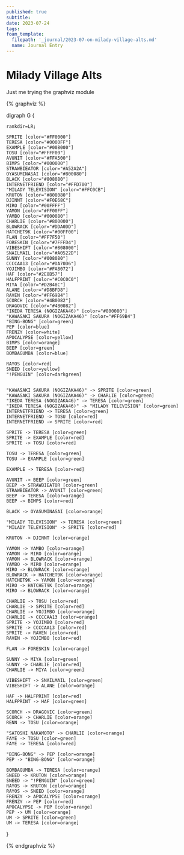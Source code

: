 ```yaml
---
published: true
subtitle:
date: 2023-07-24
tags:
foam_template:
  filepath: '_journal/2023-07-on-milady-village-alts.md'
  name: Journal Entry
---
```


# Milady Village Alts

Just me trying the graphviz module

{% graphviz %}

digraph G {

    rankdir=LR;

    SPRITE [color="#FF0000"]
    TERESA [color="#0000FF"]
    EXAMPLE [color="#008000"]
    TOSU [color="#FFFF00"]
    AVUNIT [color="#FFA500"]
    BIMPS [color="#000000"]
    STRAWBIEATOR [color="#A52A2A"]
    OYASUMINASAI [color="#800080"]
    BLACK [color="#808080"]
    INTERNETFRIEND [color="#FFD700"]
    "MILADY TELEVISION" [color="#FFC0CB"]
    KRUTON [color="#808080"]
    DJINNT [color="#F0E68C"]
    MIRO [color="#00FFFF"]
    YAMON [color="#FF00FF"]
    YAMBO [color="#000080"]
    CHARLIE [color="#800000"]
    BLOWRACK [color="#DDA0DD"]
    HATCHET9K [color="#00FF00"]
    FLAN [color="#FF7F50"]
    FORESKIN [color="#7FFFD4"]
    VIBESHIFT [color="#808000"]
    SNAILMAIL [color="#A0522D"]
    SUNNY [color="#008080"]
    CCCCAA13 [color="#DA70D6"]
    YOJIMBO [color="#FA8072"]
    HAF [color="#2E8B57"]
    HALFPRINT [color="#C0C0C0"]
    MIYA [color="#D2B48C"]
    ALANE [color="#D8BFD8"]
    RAVEN [color="#FF69B4"]
    SCORCH [color="#4B0082"]
    DRAGOVIC [color="#4B0082"]
    "IKEDA TERESA (NOGIZAKA46)" [color="#800080"]
    "KAWASAKI SAKURA (NOGIZAKA46)" [color="#FF69B4"]
    "BING-BONG" [color=green]
    PEP [color=blue]
    FRENZY [color=white]
    APOCALYPSE [color=yellow]
    BIMPS [color=orange]
    BEEP [color=green]
    BOMBAGUMBA [color=blue]
    
    RAYOS [color=red]
    SNEED [color=yellow]
    "!PENGUIN" [color=darkgreen]
    
    
    "KAWASAKI SAKURA (NOGIZAKA46)" -> SPRITE [color=green]
    "KAWASAKI SAKURA (NOGIZAKA46)" -> CHARLIE [color=green]
    "IKEDA TERESA (NOGIZAKA46)" -> TERESA [color=green]
    "IKEDA TERESA (NOGIZAKA46)" -> "MILADY TELEVISION" [color=green]
    INTERNETFRIEND -> TERESA [color=green]
    INTERNETFRIEND -> TOSU [color=red]
    INTERNETFRIEND -> SPRITE [color=red]

    SPRITE -> TERESA [color=green]
    SPRITE -> EXAMPLE [color=red]
    SPRITE -> TOSU [color=red]

    TOSU -> TERESA [color=green]
    TOSU -> EXAMPLE [color=green]

    EXAMPLE -> TERESA [color=red]
    
    AVUNIT -> BEEP [color=green]
    BEEP -> STRAWBIEATOR [color=green]
    STRAWBIEATOR -> AVUNIT [color=green]
    BEEP -> TERESA [color=orange]
    BEEP -> BIMPS [color=red]
    
    BLACK -> OYASUMINASAI [color=orange]
    
    "MILADY TELEVISION" -> TERESA [color=green]
    "MILADY TELEVISION" -> SPRITE [color=red]
    
    KRUTON -> DJINNT [color=orange]
    
    YAMON -> YAMBO [color=orange]
    YAMON -> MIRO [color=orange]
    YAMON -> BLOWRACK [color=orange]
    YAMBO -> MIRO [color=orange]
    MIRO -> BLOWRACK [color=orange]
    BLOWRACK -> HATCHET9K [color=orange]
    HATCHET9K -> YAMON [color=orange]
    MIRO -> HATCHET9K [color=orange]
    MIRO -> BLOWRACK [color=orange]
    
    CHARLIE -> TOSU [color=red]
    CHARLIE -> SPRITE [color=red]
    CHARLIE -> YOJIMBO [color=orange]
    CHARLIE -> CCCCAA13 [color=orange]
    SPRITE -> YOJIMBO [color=red]
    SPRITE -> CCCCAA13 [color=red]
    SPRITE -> RAVEN [color=red]
    RAVEN -> YOJIMBO [color=red]
    
    FLAN -> FORESKIN [color=orange]
    
    SUNNY -> MIYA [color=green]
    SUNNY -> CHARLIE [color=red]
    CHARLIE -> MIYA [color=green]
    
    VIBESHIFT -> SNAILMAIL [color=green]
    VIBESHIFT -> ALANE [color=orange]
    
    HAF -> HALFPRINT [color=red]
    HALFPRINT -> HAF [color=green]

    SCORCH -> DRAGOVIC [color=green]
    SCORCH -> CHARLIE [color=orange]
    RENN -> TOSU [color=orange]
    
    "SATOSHI NAKAMOTO" -> CHARLIE [color=orange]
    FAYE -> TOSU [color=green]
    FAYE -> TERESA [color=red]
    
    "BING-BONG" -> PEP [color=orange]
    PEP -> "BING-BONG" [color=orange]

    BOMBAGUMBA -> TERESA [color=orange]
    SNEED -> KRUTON [color=orange]
    SNEED -> "!PENGUIN" [color=green]
    RAYOS -> KRUTON [color=orange]
    RAYOS -> SNEED [color=orange]
    FRENZY -> APOCALYPSE [color=orange]
    FRENZY -> PEP [color=red]
    APOCALYPSE -> PEP [color=orange]
    PEP -> UM [color=orange]
    UM -> SPRITE [color=green]
    UM -> TERESA [color=orange]
    
}


{% endgraphviz %}
